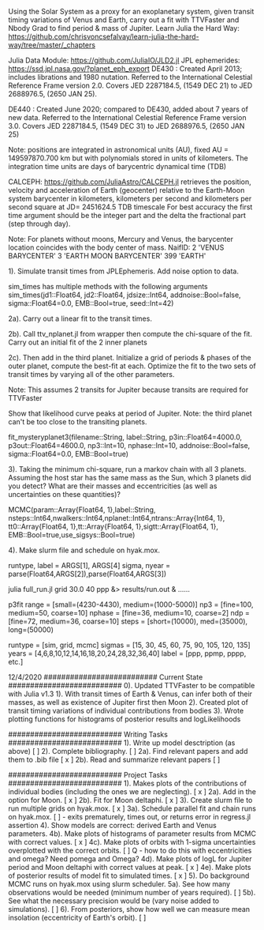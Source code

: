 Using the Solar System as a proxy for an exoplanetary system, 
given transit timing variations of Venus and Earth, carry out
a fit with TTVFaster and Nbody Grad to find period & mass of Jupiter.
Learn Julia the Hard Way:
https://github.com/chrisvoncsefalvay/learn-julia-the-hard-way/tree/master/_chapters

Julia Data Module:
https://github.com/JuliaIO/JLD2.jl
JPL ephemerides: https://ssd.jpl.nasa.gov/?planet_eph_export
DE430 : Created April 2013; includes librations and 1980 nutation.
        Referred to the International Celestial Reference Frame version 2.0.
        Covers JED 2287184.5, (1549 DEC 21) to JED 2688976.5, (2650 JAN 25).

DE440 : Created June 2020; compared to DE430, added about 7 years of new data.
        Referred to the International Celestial Reference Frame version 3.0.
        Covers JED 2287184.5, (1549 DEC 31) to JED 2688976.5, (2650 JAN 25)

Note: positions are integrated in astronomical units (AU), fixed AU = 149597870.700 km
but with polynomials stored in units of kilometers. 
The integration time units are days of barycentric dynamical time (TDB)


CALCEPH: https://github.com/JuliaAstro/CALCEPH.jl
retrieves the position, velocity and acceleration of Earth (geocenter) relative
to the Earth-Moon system barycenter in kilometers, kilometers per second and
kilometers per second square at JD= 2451624.5 TDB timescale 
For best accuracy the first time argument should be the integer part 
and the delta the fractional part (step through day).

Note: For planets without moons, Mercury and Venus, 
the barycenter location coincides with the body center of mass. 
NaifID: 
      2           'VENUS BARYCENTER'
      3           'EARTH MOON BARYCENTER'
      399         'EARTH'

1). Simulate transit times from JPLEphemeris. Add noise option to data.

sim_times has multiple methods with the following arguments
sim_times(jd1::Float64, jd2::Float64, jdsize::Int64, 
    addnoise::Bool=false, sigma::Float64=0.0, EMB::Bool=true, seed::Int=42)

2a). Carry out a linear fit to the transit times. 

2b). Call ttv_nplanet.jl from wrapper then compute the chi-square 
of the fit. Carry out an initial fit of the 2 inner planets

2c). Then add in the third planet. Initialize a grid of periods & 
phases of the outer planet, compute the best-fit at each.
Optimize the fit to the two sets of transit times by varying all of the
other parameters. 

Note: This assumes 2 transits for Jupiter because transits are required for TTVFaster

Show that likelihood curve peaks at period of Jupiter.
Note: the third planet can't be too close to the transiting planets.

fit_mysteryplanet3(filename::String, label::String,
  p3in::Float64=4000.0, p3out::Float64=4600.0, np3::Int=10, nphase::Int=10, 
  addnoise::Bool=false, sigma::Float64=0.0, EMB::Bool=true)

3).  Taking the minimum chi-square, run a markov chain with
all 3 planets.  Assuming the host star has the same mass
as the Sun, which 3 planets did you detect?  What are their
masses and eccentricities (as well as uncertainties on these
quantities)?

MCMC(param::Array{Float64, 1},label::String,
  nsteps::Int64,nwalkers::Int64,nplanet::Int64,ntrans::Array{Int64, 1},
  tt0::Array{Float64, 1},tt::Array{Float64, 1},sigtt::Array{Float64, 1},
  EMB::Bool=true,use_sigsys::Bool=true)  

4). Make slurm file and schedule on hyak.mox.

runtype, label = ARGS[1], ARGS[4]
sigma, nyear = parse(Float64,ARGS[2]),parse(Float64,ARGS[3])

julia full_run.jl grid 30.0 40 ppp &> results/run.out &
......

p3fit range = [small=(4230-4430), medium=(1000-5000)] <!-- large=(500-5000), xlarge=(500-10000) --> 
np3 = [fine=100, medium=50, coarse=10] <!-- xfine=1000 -->
nphase = [fine=36, medium=10, coarse=2] <!-- xfine=72 -->
ndp = [fine=72, medium=36, coarse=10] <!-- xfine=108 -->
steps = [short=(10000), med=(35000), long=(50000)

runtype = [sim, grid, mcmc]
sigmas = [15, 30, 45, 60, 75, 90, 105, 120, 135] <!-- which of these are realistic? -->
years = [4,6,8,10,12,14,16,18,20,24,28,32,36,40]
label = [ppp, ppmp, pppp, etc.]

<!--label 	p3range  np3   ndp   steps	noise
try001	small    med   med   med    ...
try002	small	   fine	 fine  med    ...
try01	  large    fine   fine   short	 
try02
mtry1   small   med   fine    short-->


12/4/2020
##########################	Current State	##########################
0). Updated TTVFaster to be compatible with Julia v1.3
1). With transit times of Earth & Venus, can infer both of
their masses, as well as existence of Jupiter first then Moon
2). Created plot of transit timing variations of individual contributions from bodies
3). Wrote plotting functions for histograms of posterior results and logLikelihoods


##########################	Writing Tasks	##########################
1). Write up model desctription (as above) [  ]
2). Complete bibliography. [  ]
2a). Find relevant papers and add them to .bib file [ x ]
2b). Read and summarize relevant papers [  ]

##########################  Project Tasks ##########################
1). Makes plots of the contributions of individual bodies (including the ones we are neglecting). [ x ]
2a). Add in the option for Moon. [ x ]
2b). Fit for Moon deltaphi. [ x ]
3). Create slurm file to run multiple grids on hyak.mox. [ x ] 
3a). Schedule parallel fit and chain runs on hyak.mox. [  ]
     - exits prematurely, times out, or returns error in regress.jl assertion
4). Show models are correct: derived Earth and Venus parameters.
4b). Make plots of histograms of parameter results from MCMC with correct values. [ x ]
4c). Make plots of orbits with 1-sigma uncertainties overplotted with the correct orbits. [  ]
 Q   - how to do this with eccentricities and omega? Need pomega and Omega?
4d). Make plots of logL for Jupiter period and Moon deltaphi with correct values at peak. [ x ]
4e). Make plots of posterior results of model fit to simulated times. [ x ] 
5). Do background MCMC runs on hyak.mox using slurm scheduler. 
5a). See how many observations would be needed (minimum number of years required). [  ]
5b). See what the necessary precision would be (vary noise added to simulations). [  ]
6). From posteriors, show how well we can measure mean insolation (eccentricity of Earth's orbit). [  ]

<!-- 
3). Q: What really limits timing precision of Earth & Venus
about the Sun? (related to Tyler's work)
4). The masses inferred with sufficient data are good, although
still a bit more discrepant than I would like:  I need to
implement an N-body fit. 
-->
<!-- 
##########################	Optional Tasks	##########################
3). Figure out what the actual expected timing precision
would be (limited by stellar noise -- related to Tyler's work). 
3a). Could use existing telescope precision info
5). See if we can detect Mars [ ] or Saturn. [ ]
7). Show that model is correct either way (Moon first then Jupiter). [ ]
    - unrealistic because it's more likely that the giant planet would be discovered first since it's easier
8). Figure out whether the Earth-Moon barycenter offset causes
bias in measurements and if so, why.
9a). Figure out how to speed things up so I can do a global
search, and explore duration & error bar dependence. 
9b). Do inverse matrix fitting for linear parameters (Jupiter period & Moon deltaphi) to speed things up (might be more robust).
9c). Maybe make a type to hold the pre-computed Laplace coefficents,
and pass this to routines, or create a closure for this.
13a). Make model of actual transit light curves (as opposed to just transit times).
13b). Show how well constrained densities are (for Earth and Venus).
13c). Show how well constrained densities are for Sun.
14a). Using TTVFaster for first estimate, do NBody Gradient fit. [ ]
14b). Refine TTVFaster estimates from finding Jupiter by applying NbodyGradient.
(should get better parameters for the masses of Venus and Earth)
Heirarchy example for Solar System:
Sun Venus Earth Moon Jupiter Saturn ....
indices = [[-1, 1, 0, 0, 0, 0],  # SUN & VENUS orbit in a binary
           [ 0, 0,-1, 1, 0, 0],  # EARTH & MOON orbit in a binary 
           [-1,-1, 1, 1, 0, 0],  # SUN & VENUS orbit about them 
           [-1,-1,-1,-1, 1, 0],	 # (optional) Jupiter orbits about them
           [-1,-1,-1,-1,-1, 1],	 # (optional) etc...
           [ 1, 1, 1, 1, 1, 1]]  # center of mass of the system
14c). Compare TTVFaster and NBody Grad fits. [ ] 
-->


